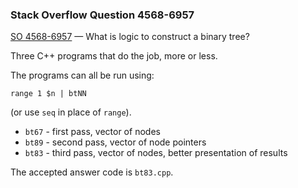 ### Stack Overflow Question 4568-6957

[SO 4568-6957](https://stackoverflow.com/q/45686957) &mdash;
What is logic to construct a binary tree?

Three C++ programs that do the job, more or less.

The programs can all be run using:

    range 1 $n | btNN

(or use `seq` in place of `range`).

* `bt67` - first pass, vector of nodes
* `bt89` - second pass, vector of node pointers
* `bt83` - third pass, vector of nodes, better presentation of results

The accepted answer code is `bt83.cpp`.
